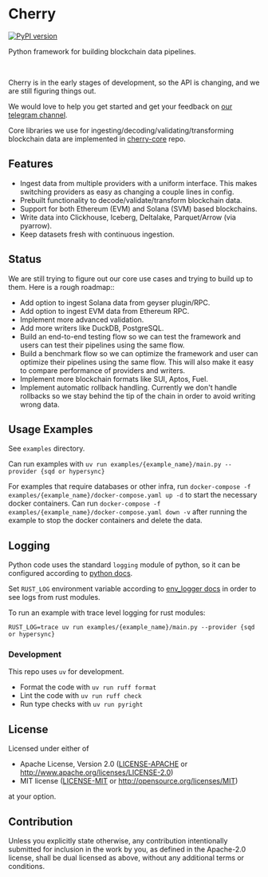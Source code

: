 # Cherry 
[![PyPI version](https://badge.fury.io/py/cherry-etl.svg)](https://badge.fury.io/py/cherry-etl)

Python framework for building blockchain data pipelines.  

<br/>

Cherry is in the early stages of development, so the API is changing, and we are still figuring things out.

We would love to help you get started and get your feedback on [our telegram channel](https://t.me/cherryframework).

Core libraries we use for ingesting/decoding/validating/transforming blockchain data are implemented in [cherry-core](https://github.com/steelcake/cherry-core) repo.

## Features

- Ingest data from multiple providers with a uniform interface. This makes switching providers as easy as changing a couple lines in config.
- Prebuilt functionality to decode/validate/transform blockchain data.
- Support for both Ethereum (EVM) and Solana (SVM) based blockchains.
- Write data into Clickhouse, Iceberg, Deltalake, Parquet/Arrow (via pyarrow).
- Keep datasets fresh with continuous ingestion.

## Status

We are still trying to figure out our core use cases and trying to build up to them. Here is a rough roadmap::

- Add option to ingest Solana data from geyser plugin/RPC.
- Add option to ingest EVM data from Ethereum RPC.
- Implement more advanced validation.
- Add more writers like DuckDB, PostgreSQL.
- Build an end-to-end testing flow so we can test the framework and users can test their pipelines using the same flow.
- Build a benchmark flow so we can optimize the framework and user can optimize their pipelines using the same flow. This will also make it easy to compare performance of providers and writers. 
- Implement more blockchain formats like SUI, Aptos, Fuel.
- Implement automatic rollback handling. Currently we don't handle rollbacks so we stay behind the tip of the chain in order to avoid writing wrong data.

## Usage Examples

See `examples` directory.

Can run examples with `uv run examples/{example_name}/main.py --provider {sqd or hypersync}`

For examples that require databases or other infra, run `docker-compose -f examples/{example_name}/docker-compose.yaml up -d` to start the necessary docker containers.
Can run `docker-compose -f examples/{example_name}/docker-compose.yaml down -v` after running the example to stop the docker containers and delete the data.

## Logging

Python code uses the standard `logging` module of python, so it can be configured according to [python docs](https://docs.python.org/3/library/logging.html).

Set `RUST_LOG` environment variable according to [env_logger docs](https://docs.rs/env_logger/latest/env_logger/#enabling-logging) in order to see logs from rust modules.

To run an example with trace level logging for rust modules:
```
RUST_LOG=trace uv run examples/{example_name}/main.py --provider {sqd or hypersync}
```

### Development

This repo uses `uv` for development.

- Format the code with `uv run ruff format`
- Lint the code with `uv run ruff check`
- Run type checks with `uv run pyright`

## License

Licensed under either of

 * Apache License, Version 2.0
   ([LICENSE-APACHE](LICENSE-APACHE) or http://www.apache.org/licenses/LICENSE-2.0)
 * MIT license
   ([LICENSE-MIT](LICENSE-MIT) or http://opensource.org/licenses/MIT)

at your option.

## Contribution

Unless you explicitly state otherwise, any contribution intentionally submitted
for inclusion in the work by you, as defined in the Apache-2.0 license, shall be
dual licensed as above, without any additional terms or conditions.
